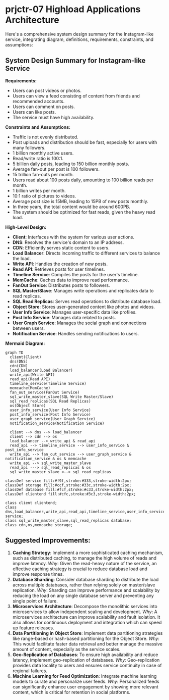 # prjctr-07 Highload Applications Architecture

Here's a comprehensive system design summary for the Instagram-like service, integrating diagram, definitions, requirements, constraints, and assumptions:

## System Design Summary for Instagram-like Service

**Requirements:**
- Users can post videos or photos.
- Users can view a feed consisting of content from friends and recommended accounts.
- Users can comment on posts.
- Users can like posts.
- The service must have high availability.

**Constraints and Assumptions:**
- Traffic is not evenly distributed.
- Post uploads and distribution should be fast, especially for users with many followers.
- 1 billion monthly active users.
- Read/write ratio is 100:1.
- 5 billion daily posts, leading to 150 billion monthly posts.
- Average fan-out per post is 100 followers.
- 15 trillion fan-outs per month.
- Users read about 100 posts daily, amounting to 100 billion reads per month.
- 1 billion writes per month.
- 10:1 ratio of pictures to videos.
- Average post size is 15MB, leading to 15PB of new posts monthly.
- In three years, the total content would be around 600PB.
- The system should be optimized for fast reads, given the heavy read load.

**High-Level Design:**
- **Client**: Interfaces with the system for various user actions.
- **DNS**: Resolves the service's domain to an IP address.
- **CDN**: Efficiently serves static content to users.
- **Load Balancer**: Directs incoming traffic to different services to balance the load.
- **Write API**: Handles the creation of new posts.
- **Read API**: Retrieves posts for user timelines.
- **Timeline Service**: Compiles the posts for the user's timeline.
- **MemCache**: Caches data to improve read performance.
- **FanOut Service**: Distributes posts to followers.
- **SQL Master/Slave**: Manages write operations and replicates data to read replicas.
- **SQL Read Replicas**: Serves read operations to distribute database load.
- **Object Store**: Stores user-generated content like photos and videos.
- **User Info Service**: Manages user-specific data like profiles.
- **Post Info Service**: Manages data related to posts.
- **User Graph Service**: Manages the social graph and connections between users.
- **Notification Service**: Handles sending notifications to users.

**Mermaid Diagram:**
```mermaid
graph TD
  client(Client)
  dns(DNS)
  cdn(CDN)
  load_balancer(Load Balancer)
  write_api(Write API)
  read_api(Read API)
  timeline_service(Timeline Service)
  memcache(MemCache)
  fan_out_service(FanOut Service)
  sql_write_master_slave(SQL Write Master/Slave)
  sql_read_replicas(SQL Read Replicas)
  os(Object Store)
  user_info_service(User Info Service)
  post_info_service(Post Info Service)
  user_graph_service(User Graph Service)
  notification_service(Notification Service)

  client --> dns --> load_balancer
  client --> cdn --> os
  load_balancer --> write_api & read_api
  read_api --> timeline_service --> user_info_service & post_info_service
  write_api --> fan_out_service --> user_graph_service & notification_service & os & memcache
  write_api --> sql_write_master_slave
  read_api ---> sql_read_replicas & os
  sql_write_master_slave <--> sql_read_replicas

classDef service fill:#f9f,stroke:#333,stroke-width:2px;
classDef storage fill:#ccf,stroke:#33c,stroke-width:2px;
classDef database fill:#fcf,stroke:#c33,stroke-width:2px;
classDef clientend fill:#cfc,stroke:#3c3,stroke-width:2px;

class client clientend;
class dns,load_balancer,write_api,read_api,timeline_service,user_info_service,user_graph_service,notification_service,post_info_service,fan_out_service service;
class sql_write_master_slave,sql_read_replicas database;
class cdn,os,memcache storage;
```

## Suggested Improvements:
1. **Caching Strategy**: Implement a more sophisticated caching mechanism, such as distributed caching, to manage the high volume of reads and improve latency.
   *Why*: Given the read-heavy nature of the service, an effective caching strategy is crucial to reduce database load and improve response times.
2. **Database Sharding**: Consider database sharding to distribute the load across multiple databases, rather than relying solely on master/slave replication.
   *Why*: Sharding can improve performance and scalability by reducing the load on any single database server and preventing any single point of failure.
3. **Microservices Architecture**: Decompose the monolithic services into microservices to allow independent scaling and development.
   *Why*: A microservices architecture can improve scalability and fault isolation. It also allows for continuous deployment and integration which can speed up feature releases.
4. **Data Partitioning in Object Store**: Implement data partitioning strategies like range-based or hash-based partitioning for the Object Store.
   *Why*: This would facilitate faster data retrieval and better manage the massive amount of content, especially as the service scales.
5. **Geo-Replication of Databases**: To ensure high availability and reduce latency, implement geo-replication of databases.
   *Why*: Geo-replication provides data locality to users and ensures service continuity in case of regional failures.
6. **Machine Learning for Feed Optimization**: Integrate machine learning models to curate and personalize user feeds.
   *Why*: Personalized feeds can significantly enhance user engagement by showing more relevant content, which is critical for retention in social platforms.

